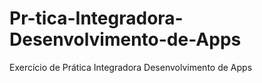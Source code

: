 # Pr-tica-Integradora-Desenvolvimento-de-Apps
 Exercício de Prática Integradora Desenvolvimento de Apps

